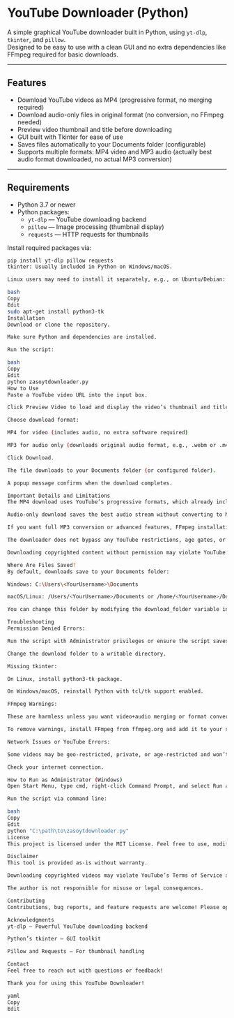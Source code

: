 # YouTube Downloader (Python)

A simple graphical YouTube downloader built in Python, using `yt-dlp`, `tkinter`, and `pillow`.  
Designed to be easy to use with a clean GUI and no extra dependencies like FFmpeg required for basic downloads.

---

## Features

- Download YouTube videos as MP4 (progressive format, no merging required)  
- Download audio-only files in original format (no conversion, no FFmpeg needed)  
- Preview video thumbnail and title before downloading  
- GUI built with Tkinter for ease of use  
- Saves files automatically to your Documents folder (configurable)  
- Supports multiple formats: MP4 video and MP3 audio (actually best audio format downloaded, no actual MP3 conversion)  

---

## Requirements

- Python 3.7 or newer  
- Python packages:
  - `yt-dlp` — YouTube downloading backend  
  - `pillow` — Image processing (thumbnail display)  
  - `requests` — HTTP requests for thumbnails

Install required packages via:

```bash
pip install yt-dlp pillow requests
tkinter: Usually included in Python on Windows/macOS.

Linux users may need to install it separately, e.g., on Ubuntu/Debian:

bash
Copy
Edit
sudo apt-get install python3-tk
Installation
Download or clone the repository.

Make sure Python and dependencies are installed.

Run the script:

bash
Copy
Edit
python zasoytdownloader.py
How to Use
Paste a YouTube video URL into the input box.

Click Preview Video to load and display the video’s thumbnail and title.

Choose download format:

MP4 for video (includes audio, no extra software required)

MP3 for audio only (downloads original audio format, e.g., .webm or .m4a, no conversion)

Click Download.

The file downloads to your Documents folder (or configured folder).

A popup message confirms when the download completes.

Important Details and Limitations
The MP4 download uses YouTube’s progressive formats, which already include audio and video combined — so no FFmpeg is needed to merge.

Audio-only download saves the best audio stream without converting to MP3 (so the extension may be .webm or .m4a). This is compatible with most modern media players.

If you want full MP3 conversion or advanced features, FFmpeg installation is required (not included).

The downloader does not bypass any YouTube restrictions, age gates, or geo-blocks.

Downloading copyrighted content without permission may violate YouTube’s Terms of Service. Use responsibly.

Where Are Files Saved?
By default, downloads save to your Documents folder:

Windows: C:\Users\<YourUsername>\Documents

macOS/Linux: /Users/<YourUsername>/Documents or /home/<YourUsername>/Documents

You can change this folder by modifying the download_folder variable in the script.

Troubleshooting
Permission Denied Errors:

Run the script with Administrator privileges or ensure the script saves to a folder where you have write permissions.

Change the download folder to a writable directory.

Missing tkinter:

On Linux, install python3-tk package.

On Windows/macOS, reinstall Python with tcl/tk support enabled.

FFmpeg Warnings:

These are harmless unless you want video+audio merging or format conversions.

To remove warnings, install FFmpeg from ffmpeg.org and add it to your system PATH.

Network Issues or YouTube Errors:

Some videos may be geo-restricted, private, or age-restricted and won’t download.

Check your internet connection.

How to Run as Administrator (Windows)
Open Start Menu, type cmd, right-click Command Prompt, and select Run as administrator.

Run the script via command line:

bash
Copy
Edit
python "C:\path\to\zasoytdownloader.py"
License
This project is licensed under the MIT License. Feel free to use, modify, and share!

Disclaimer
This tool is provided as-is without warranty.

Downloading copyrighted videos may violate YouTube’s Terms of Service and local laws.

The author is not responsible for misuse or legal consequences.

Contributing
Contributions, bug reports, and feature requests are welcome! Please open issues or submit pull requests on GitHub.

Acknowledgments
yt-dlp — Powerful YouTube downloading backend

Python’s tkinter — GUI toolkit

Pillow and Requests — For thumbnail handling

Contact
Feel free to reach out with questions or feedback!

Thank you for using this YouTube Downloader!

yaml
Copy
Edit
